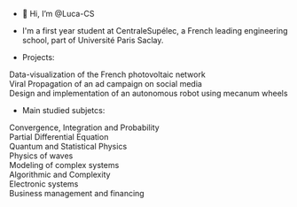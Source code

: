 - 👋 Hi, I’m @Luca-CS

- I'm a first year student at CentraleSupélec, a French leading engineering school, part of Université Paris Saclay.

- Projects:
<p>Data-visualization of the French photovoltaic network<br>
Viral Propagation of an ad campaign on social media<br>
Design and implementation of an autonomous robot using mecanum wheels<p>

- Main studied subjetcs:
<p>Convergence, Integration and Probability<br>
Partial Differential Equation<br>
Quantum and Statistical Physics<br>
Physics of waves<br>
Modeling of complex systems<br>
Algorithmic and Complexity<br>
Electronic systems<br>
Business management and financing<p>




